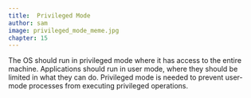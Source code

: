 ```yaml
---
title:  Privileged Mode
author: sam
image: privileged_mode_meme.jpg
chapter: 15
---
```

The OS should run in privileged mode where it has access to the entire machine. Applications should run in user mode, where they should be limited in what they can do. Privileged mode is needed to prevent user-mode processes from executing privileged operations. 